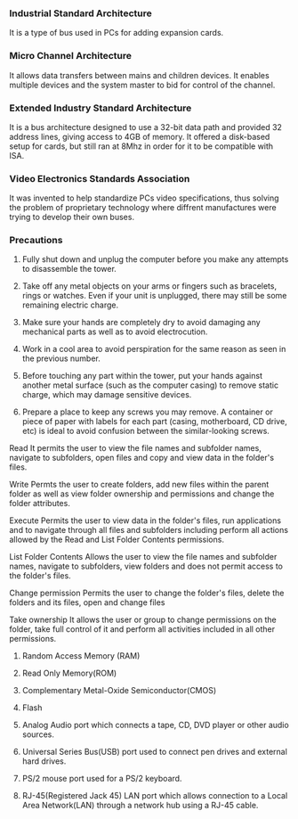 ### Industrial Standard Architecture
It is a type of bus used in PCs for adding expansion cards. 

### Micro Channel Architecture
It allows data transfers between mains and children devices. It enables multiple devices and the system master to bid for control of the channel.

### Extended Industry Standard Architecture
It is a bus architecture designed to use a 32-bit data path and provided 32 address lines, giving access to 4GB of memory. It offered a disk-based setup for cards, but still ran at 8Mhz in order for it to be compatible with ISA.

### Video Electronics Standards Association
It was invented to help standardize PCs video specifications, thus solving the problem of proprietary technology where diffrent manufactures were trying to develop their own buses.

### Precautions
1. Fully shut down and unplug the computer before you make any attempts to disassemble the tower.

2. Take off any metal objects on your arms or fingers such as bracelets, rings or watches. Even if your unit is unplugged, there may still be some remaining electric charge.

3. Make sure your hands are completely dry to avoid damaging any mechanical parts as well as to avoid electrocution.

4. Work in a cool area to avoid perspiration for the same reason as seen in the previous number.

5. Before touching any part within the tower, put your hands against another metal surface (such as the computer casing) to remove static charge, which may damage sensitive devices.

6. Prepare a place to keep any screws you may remove. A container or piece of paper with labels for each part (casing, motherboard, CD drive, etc) is ideal to avoid confusion between the similar-looking screws.



Read
It permits the user to view the file names and subfolder names, navigate to subfolders, open files and copy and view data in the folder's files.

Write
Permts the user to create folders, add new files within the parent folder as well as view folder ownership and permissions and change the folder attributes.

Execute
Permits the user to view data in the folder's files, run applications and to navigate through all files and subfolders including perform all actions allowed by the Read and List Folder Contents permissions.


List Folder Contents
Allows the user to view the file names and subfolder names, navigate to subfolders, view folders and does not permit access to the folder's files.

Change permission
Permits the user to change the folder's files, delete the folders and its files, open and change files

Take ownership
It allows the user or group to change permissions on the folder, take full control of it and perform all activities included in all other permissions.

1. Random Access Memory (RAM)
2. Read Only Memory(ROM)
3. Complementary Metal-Oxide Semiconductor(CMOS)
4. Flash


1. Analog Audio port which connects a tape, CD, DVD player or other audio sources.
2. Universal Series Bus(USB) port used to connect pen drives and external hard drives.
3. PS/2 mouse port used for a PS/2 keyboard.
4. RJ-45(Registered Jack 45) LAN port which allows connection to a Local Area Network(LAN) through a network hub using a RJ-45 cable.
